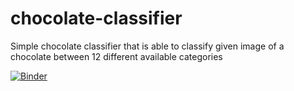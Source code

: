 # chocolate-classifier
Simple chocolate classifier that is able to classify given image of a chocolate between 12 different available categories

[![Binder](https://mybinder.org/badge_logo.svg)](https://mybinder.org/v2/gh/Hintful/chocolate-classifier/HEAD?urlpath=%2Fvoila%2Frender%2Fchocolate_classifier.ipynb)
